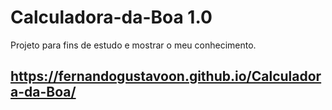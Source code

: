 # Calculadora-da-Boa 1.0
Projeto para fins de estudo e mostrar o meu conhecimento.

## https://fernandogustavoon.github.io/Calculadora-da-Boa/
